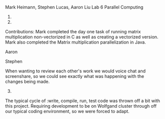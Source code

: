 Mark Heimann, Stephen Lucas, Aaron Liu
Lab 6 Parallel Computing

1.

2.
Contributions:
Mark completed the day one task of running matrix multiplication non-vectorized in C as well as creating a vectorized version.
Mark also completed the Matrix multiplication parallelization in Java.

Aaron

Stephen

When wanting to review each other's work we would voice chat and screenshare, so we could see exactly what was happening with the changes being made.

3.
The typical cycle of :write, compile, run, test code was thrown off a bit with this project.  Requiring development to be on Wolfgand cluster through off our
typical coding environment, so we were forced to adapt.
